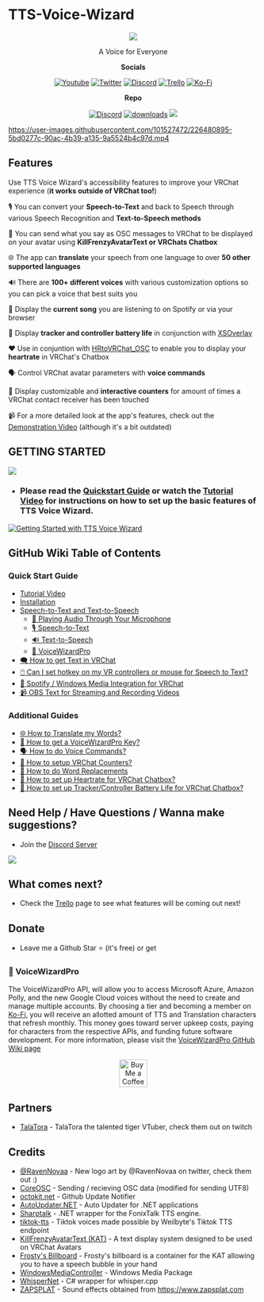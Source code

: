 # TTS-Voice-Wizard

<p align="center">
  <img  src="https://user-images.githubusercontent.com/101527472/221026617-daf7ced0-7390-4555-93c6-462eb92ed158.png">
</p>

<p align="center">
  A Voice for Everyone
 </p>
 
 <p align="center"><b>Socials</b></p>
 
<p align="center">
   <a href="https://www.youtube.com/channel/UC5e7eigqyhxL6JaS6U4pGvg"><img alt="Youtube" src="https://img.shields.io/badge/YouTube-%23FF0000.svg?style=for-the-badge&logo=YouTube&logoColor=white"></a>
   <a href="https://twitter.com/Wizard_VR"><img alt="Twitter" src="https://img.shields.io/badge/Twitter-%231DA1F2.svg?style=for-the-badge&logo=Twitter&logoColor=white"></a>
  <a href="https://discord.com/invite/YjgR9SWPnW"><img alt="Discord" src="https://img.shields.io/badge/Discord-%235865F2.svg?style=for-the-badge&logo=discord&logoColor=white"></a>
  <a href="https://trello.com/b/cUhN6eF0/ttsvoicewizard-planned-features"><img alt="Trello" src="https://img.shields.io/badge/Trello-%23026AA7.svg?style=for-the-badge&logo=Trello&logoColor=white"></a>
  <a href="https://ko-fi.com/ttsvoicewizard"><img alt="Ko-Fi" src="https://img.shields.io/badge/Ko--fi-F16061?style=for-the-badge&logo=ko-fi&logoColor=white"></a>
  
 
 </p>
 
<p align="center"> <b>Repo</b></p>
<p align="center">
 <a href="https://discord.gg/YjgR9SWPnW"><img alt="Discord" src="https://img.shields.io/discord/681732152517591048?label=Discord"></a>
 <a href="https://github.com/VRCWizard/TTS-Voice-Wizard/releases"><img alt="downloads" src="https://img.shields.io/github/downloads/VRCWizard/TTS-Voice-Wizard/total?label=Downloads"></a>
 <a href="https://pulsoid.net/">  <img src="https://pulsoid.net/s/github-badge"></a>
</p>
  
  

https://user-images.githubusercontent.com/101527472/226480895-5bd0277c-90ac-4b39-a135-9a5524b4c97d.mp4






## Features
Use TTS Voice Wizard's accessibility features to improve your VRChat experience (**it works outside of VRChat too!**)<br />

🎙️ You can convert your **Speech-to-Text** and back to Speech through various Speech Recognition and **Text-to-Speech methods** <br />

💬 You can send what you say as OSC messages to VRChat to be displayed on your avatar using **KillFrenzyAvatarText or VRChats Chatbox** <br />

🌐 The app can **translate** your speech from one language to over **50 other supported languages** <br />

🔊 There are **100+ different voices** with various customization options so you can pick a voice that best suits you <br />

🎵 Display the **current song** you are listening to on Spotify or via your browser <br />

🔋 Display **tracker and controller battery life** in conjunction with [XSOverlay](https://store.steampowered.com/app/1173510/XSOverlay/) <br />

❤️ Use in conjuntion with [HRtoVRChat_OSC](https://github.com/200Tigersbloxed/HRtoVRChat_OSC) to enable you to display your **heartrate** in VRChat's Chatbox <br />

🗣️ Control VRChat avatar parameters with **voice commands**

🫵 Display customizable and **interactive counters** for amount of times a VRChat contact receiver has been touched

📹 For a more detailed look at the app's features, check out the [Demonstration Video](https://youtu.be/wBRUcx9EWes) (although it's a bit outdated)

## GETTING STARTED
<a href="https://github.com/VRCWizard/TTS-Voice-Wizard/releases/download/v1.5.6.1/TTSVoiceWizard-v1.5.6.1-x64.zip"><img src="https://custom-icon-badges.demolab.com/badge/-Download-F25278?style=for-the-badge&logo=download&logoColor=white"></a> <br />
-  ### **Please read the [Quickstart Guide](https://github.com/VRCWizard/TTS-Voice-Wizard/wiki/Quickstart-Guide)** or watch the [Tutorial Video](https://youtu.be/Q4kaXcA74Bo) for instructions on how to set up the basic features of TTS Voice Wizard. 


<a href="https://youtu.be/Q4kaXcA74Bo"><img alt="Getting Started with TTS Voice Wizard" src="https://cdn.discordapp.com/attachments/719824324973821972/1108809206125043832/Screenshot_2023-05-18_004402.png"></a>



## GitHub Wiki Table of Contents
### Quick Start Guide
- [Tutorial Video](https://github.com/VRCWizard/TTS-Voice-Wizard/wiki/Quickstart-Guide#getting-started-video)
- [Installation](https://github.com/VRCWizard/TTS-Voice-Wizard/wiki/Quickstart-Guide#installation)
- [Speech-to-Text and Text-to-Speech](https://github.com/VRCWizard/TTS-Voice-Wizard/wiki/Quickstart-Guide#speech-to-text-and-text-to-speech)
   - [🔌 Playing Audio Through Your Microphone](https://github.com/VRCWizard/TTS-Voice-Wizard/wiki/Quickstart-Guide#-playing-audio-through-your-microphone)
   - [🎙️ Speech-to-Text](https://github.com/VRCWizard/TTS-Voice-Wizard/wiki/Quickstart-Guide#%EF%B8%8F-speech-to-text)
   - [🔊 Text-to-Speech](https://github.com/VRCWizard/TTS-Voice-Wizard/wiki/Quickstart-Guide#-text-to-speech)
   - [🔑 VoiceWizardPro](https://github.com/VRCWizard/TTS-Voice-Wizard/wiki/Quickstart-Guide#-voicewizardpro)
- [🗨️ How to get Text in VRChat](https://github.com/VRCWizard/TTS-Voice-Wizard/wiki/Quickstart-Guide#how-to-get-text-in-vrchat)
- [🖱️ Can I set hotkey on my VR controllers or mouse for Speech to Text?](https://github.com/VRCWizard/TTS-Voice-Wizard/wiki/Quickstart-Guide#can-i-set-hotkey-on-my-vr-controllers-or-mouse-for-speech-to-text)
- [🎵 Spotify / Windows Media Integration for VRChat](https://github.com/VRCWizard/TTS-Voice-Wizard/wiki/Quickstart-Guide#spotify--windows-media-integration-for-vrchat)
- [📹 OBS Text for Streaming and Recording Videos](https://github.com/VRCWizard/TTS-Voice-Wizard/wiki/Quickstart-Guide#obs-text-for-streaming-and-recording-videos)

### Additional Guides
- [🌐 How to Translate my Words?](https://github.com/VRCWizard/TTS-Voice-Wizard/wiki/DeepL-Translation-API)
- [🔑 How to get a VoiceWizardPro Key?](https://github.com/VRCWizard/TTS-Voice-Wizard/wiki/VoiceWizardPro#how-to-get-api-key)
- [🗣️ How to do Voice Commands?](https://github.com/VRCWizard/TTS-Voice-Wizard/wiki/Voice-Commands)
- [🫵 How to setup VRChat Counters?](https://github.com/VRCWizard/TTS-Voice-Wizard/wiki/VRChat-Listener)
- [🔀 How to do Word Replacements](https://github.com/VRCWizard/TTS-Voice-Wizard/wiki/Word-Replacements)
- [💓 How to set up Heartrate for VRChat Chatbox?](https://github.com/VRCWizard/TTS-Voice-Wizard/wiki/Heartrate-Integration)
- [🔋 How to set up Tracker/Controller Battery Life for VRChat Chatbox?](https://github.com/VRCWizard/TTS-Voice-Wizard/wiki/OSC-Listener#how-to-connect-xsoverlay-battery-life-osc-data-does-not-support-quest-battery-life)




## Need Help / Have Questions / Wanna make suggestions?
-  Join the [Discord Server](https://discord.gg/YjgR9SWPnW) <br />
  
<a href="https://discord.gg/YjgR9SWPnW"><img src="https://discordapp.com/api/guilds/681732152517591048/widget.png?style=banner2" /></a>

## What comes next?
-  Check the [Trello](https://trello.com/b/cUhN6eF0/ttsvoicewizard-planned-features) page to see what features will be coming out next!


## Donate
- Leave me a Github Star ⭐ (it's free) or get<br />

### 🔑 VoiceWizardPro

The VoiceWizardPro API, will allow you to access Microsoft Azure, Amazon Polly, and the new Google Cloud voices without the need to create and manage multiple accounts. By choosing a tier and becoming a member on [Ko-Fi](https://ko-fi.com/ttsvoicewizard/tiers), you will receive an allotted amount of TTS and Translation characters that refresh monthly. This money goes toward server upkeep costs, paying for characters from the respective APIs, and funding future software development. For more information, please visit the [VoiceWizardPro GitHub Wiki page](https://github.com/VRCWizard/TTS-Voice-Wizard/wiki/VoiceWizardPro)


<p align="center">
<a href='https://ko-fi.com/ttsvoicewizard/tiers' target='_blank'><img height='56' style='border:0px;height:56px;' src='https://storage.ko-fi.com/cdn/kofi3.png?v=3' border='0' alt='Buy Me a Coffee at ko-fi.com' /></a>
 </p>

## Partners
- [TalaTora](https://www.twitch.tv/talatora) - TalaTora the talented tiger VTuber, check them out on twitch
## Credits
- [@RavenNovaa](https://twitter.com/RavenNovaa) - New logo art by @RavenNovaa on twitter, check them out :)
- [CoreOSC](https://github.com/VRCWizard/CoreOSC-VRC-UTF8) - Sending / recieving OSC data (modified for sending UTF8)
- [octokit.net](https://github.com/octokit/octokit.net) - Github Update Notifier
- [AutoUpdater.NET](https://github.com/ravibpatel/AutoUpdater.NET) - Auto Updater for .NET applications
- [Sharptalk](https://github.com/whatsecretproject/SharpTalk) - .NET wrapper for the FonixTalk TTS engine.
- [tiktok-tts](https://github.com/Weilbyte/tiktok-tts) - Tiktok voices made possible by Weilbyte's Tiktok TTS endpoint
- [KillFrenzyAvatarText (KAT)](https://github.com/killfrenzy96/KillFrenzyAvatarText) - A text display system designed to be used on VRChat Avatars
- [Frosty's Billboard](https://github.com/Frosty704/Billboard) - Frosty's billboard is a container for the KAT allowing you to have a speech bubble in your hand
- [WindowsMediaController](https://github.com/DubyaDude/WindowsMediaController) - Windows Media Package
- [WhisperNet](https://github.com/Const-me/Whisper) - C# wrapper for whisper.cpp
- [ZAPSPLAT](https://www.zapsplat.com) - Sound effects obtained from https://www.zapsplat.com


